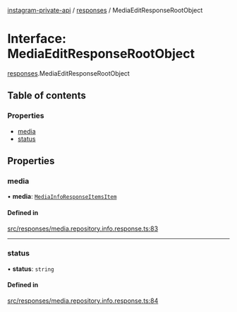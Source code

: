 [instagram-private-api](../../README.md) / [responses](../../modules/responses.md) / MediaEditResponseRootObject

# Interface: MediaEditResponseRootObject

[responses](../../modules/responses.md).MediaEditResponseRootObject

## Table of contents

### Properties

- [media](MediaEditResponseRootObject.md#media)
- [status](MediaEditResponseRootObject.md#status)

## Properties

### media

• **media**: [`MediaInfoResponseItemsItem`](MediaInfoResponseItemsItem.md)

#### Defined in

[src/responses/media.repository.info.response.ts:83](https://github.com/Nerixyz/instagram-private-api/blob/b3351b9/src/responses/media.repository.info.response.ts#L83)

___

### status

• **status**: `string`

#### Defined in

[src/responses/media.repository.info.response.ts:84](https://github.com/Nerixyz/instagram-private-api/blob/b3351b9/src/responses/media.repository.info.response.ts#L84)
